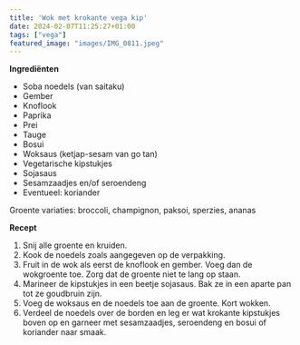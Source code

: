```yaml
---
title: 'Wok met krokante vega kip'
date: 2024-02-07T11:25:27+01:00
tags: ["vega"]
featured_image: "images/IMG_0811.jpeg"
---
```


**Ingrediënten**
- Soba noedels (van saitaku)
- Gember
- Knoflook
- Paprika
- Prei
- Tauge
- Bosui
- Woksaus (ketjap-sesam van go tan)
- Vegetarische kipstukjes
- Sojasaus
- Sesamzaadjes en/of seroendeng
- Eventueel: koriander

Groente variaties: broccoli, champignon, paksoi, sperzies, ananas

**Recept**
1. Snij alle groente en kruiden.
2. Kook de noedels zoals aangegeven op de verpakking.
3. Fruit in de wok als eerst de knoflook en gember. Voeg dan de wokgroente toe. Zorg dat de groente niet te lang op staan.
4. Marineer de kipstukjes in een beetje sojasaus. Bak ze in een aparte pan tot ze goudbruin zijn.
5. Voeg de woksaus en de noedels toe aan de groente. Kort wokken.
6. Verdeel de noedels over de borden en leg er wat krokante kipstukjes boven op en garneer met sesamzaadjes, seroendeng en bosui of koriander naar smaak.
